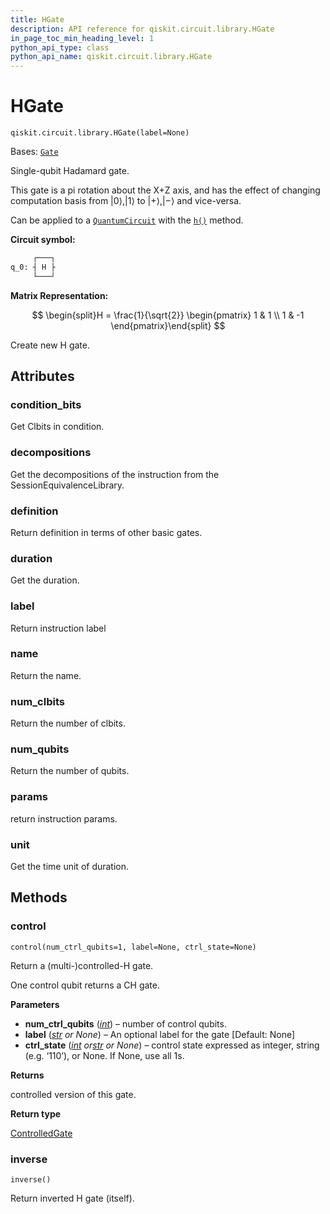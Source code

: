 ```yaml
---
title: HGate
description: API reference for qiskit.circuit.library.HGate
in_page_toc_min_heading_level: 1
python_api_type: class
python_api_name: qiskit.circuit.library.HGate
---
```


# HGate

<span id="qiskit.circuit.library.HGate" />

`qiskit.circuit.library.HGate(label=None)`

Bases: [`Gate`](qiskit.circuit.Gate "qiskit.circuit.gate.Gate")

Single-qubit Hadamard gate.

This gate is a pi rotation about the X+Z axis, and has the effect of changing computation basis from $|0\rangle,|1\rangle$ to $|+\rangle,|-\rangle$ and vice-versa.

Can be applied to a [`QuantumCircuit`](qiskit.circuit.QuantumCircuit "qiskit.circuit.QuantumCircuit") with the [`h()`](qiskit.circuit.QuantumCircuit#h "qiskit.circuit.QuantumCircuit.h") method.

**Circuit symbol:**

```python
     ┌───┐
q_0: ┤ H ├
     └───┘
```

**Matrix Representation:**

$$
\begin{split}H = \frac{1}{\sqrt{2}}
    \begin{pmatrix}
        1 & 1 \\
        1 & -1
    \end{pmatrix}\end{split}
$$

Create new H gate.

## Attributes

<span id="qiskit.circuit.library.HGate.condition_bits" />

### condition\_bits

Get Clbits in condition.

<span id="qiskit.circuit.library.HGate.decompositions" />

### decompositions

Get the decompositions of the instruction from the SessionEquivalenceLibrary.

<span id="qiskit.circuit.library.HGate.definition" />

### definition

Return definition in terms of other basic gates.

<span id="qiskit.circuit.library.HGate.duration" />

### duration

Get the duration.

<span id="qiskit.circuit.library.HGate.label" />

### label

Return instruction label

<span id="qiskit.circuit.library.HGate.name" />

### name

Return the name.

<span id="qiskit.circuit.library.HGate.num_clbits" />

### num\_clbits

Return the number of clbits.

<span id="qiskit.circuit.library.HGate.num_qubits" />

### num\_qubits

Return the number of qubits.

<span id="qiskit.circuit.library.HGate.params" />

### params

return instruction params.

<span id="qiskit.circuit.library.HGate.unit" />

### unit

Get the time unit of duration.

## Methods

### control

<span id="qiskit.circuit.library.HGate.control" />

`control(num_ctrl_qubits=1, label=None, ctrl_state=None)`

Return a (multi-)controlled-H gate.

One control qubit returns a CH gate.

**Parameters**

*   **num\_ctrl\_qubits** ([*int*](https://docs.python.org/3/library/functions.html#int "(in Python v3.11)")) – number of control qubits.
*   **label** ([*str*](https://docs.python.org/3/library/stdtypes.html#str "(in Python v3.11)") *or None*) – An optional label for the gate \[Default: None]
*   **ctrl\_state** ([*int*](https://docs.python.org/3/library/functions.html#int "(in Python v3.11)")  *or*[*str*](https://docs.python.org/3/library/stdtypes.html#str "(in Python v3.11)") *or None*) – control state expressed as integer, string (e.g. ‘110’), or None. If None, use all 1s.

**Returns**

controlled version of this gate.

**Return type**

[ControlledGate](qiskit.circuit.ControlledGate "qiskit.circuit.ControlledGate")

### inverse

<span id="qiskit.circuit.library.HGate.inverse" />

`inverse()`

Return inverted H gate (itself).

